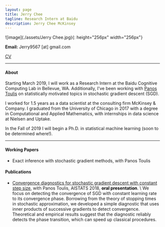 ```yaml
---
layout: page
title: Jerry Chee 
tagline: Research Intern at Baidu
description: Jerry Chee McKinsey
---
```

![image](./assets/Jerry Chee.jpg){: height="256px" width="256px"}

**Email:** Jerry9567 [at] gmail.com

[CV](assets/JerryChee_CV.pdf)

---

#### About
Starting March 2019, I will work as a Research Intern at the Baidu Cognitive Computing Lab in Bellevue, WA. 
Additionally, I've been working with [Panos Toulis](http://faculty.chicagobooth.edu/Panagiotis.toulis/) on statistically motivated topics in stochastic gradient descent (SGD). 

I worked for 1.5 years as a data scientist at the consulting firm McKinsey & Company.
I graduated from the University of Chicago in 2017 with a degree in Computational and Applied Mathematics, with internships in data science at Nielsen and Uptake.

In the Fall of 2019 I will begin a Ph.D. in statistical machine learning (soon to be determined where!). 

---

#### Working Papers
* Exact inference with stochastic gradient methods, with Panos Toulis

#### Publications
* [Convergence diagnostics for stochastic gradient descent with constant step size](https://arxiv.org/pdf/1710.06382), with Panos Toulis, AISTATS 2018, **<span style="color: black">oral presentation</span>**. \\
We focus on detecting the convergence of SGD with constant learning rate to its convergence phase.
Borrowing from the theory of stopping times in stochastic approximation, we developed a simple diagnostic that uses inner products of successive gradients to detect convergence. 
Theoretical and empirical results suggest that the diagnostic reliably detects the phase transition, which can speed up classical procedures.
